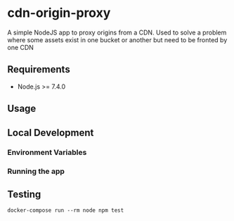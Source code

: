 # cdn-origin-proxy

A simple NodeJS app to proxy origins from a CDN. Used to solve a problem where
some assets exist in one bucket or another but need to be fronted by one
CDN

## Requirements

* Node.js >= 7.4.0

## Usage

## Local Development

### Environment Variables

### Running the app

## Testing
```
docker-compose run --rm node npm test
```
